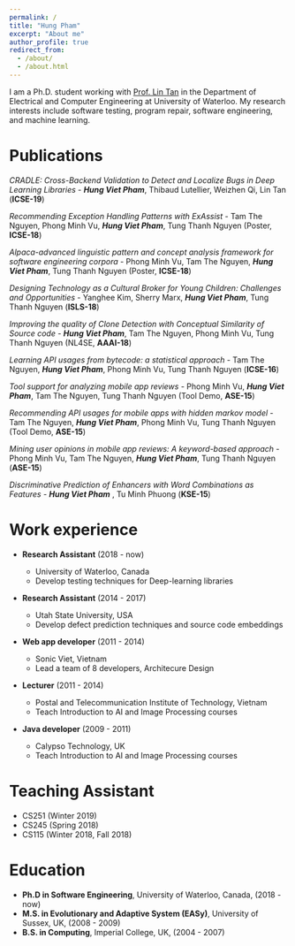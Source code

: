 ```yaml
---
permalink: /
title: "Hung Pham"
excerpt: "About me"
author_profile: true
redirect_from: 
  - /about/
  - /about.html
---
```


I am a Ph.D. student working with [Prof. Lin Tan](https://www.cs.purdue.edu/homes/lintan/) in the Department of Electrical and Computer Engineering at University of Waterloo. My research interests include software testing, program repair, software engineering, and machine learning.

Publications
======
_CRADLE: Cross-Backend Validation to Detect and Localize Bugs in Deep Learning Libraries_ - 
**_Hung Viet Pham_**, Thibaud Lutellier, Weizhen Qi, Lin Tan (__ICSE-19__)

_Recommending Exception Handling Patterns with ExAssist_ -
Tam The Nguyen, Phong Minh Vu, **_Hung Viet Pham_**, Tung Thanh Nguyen (Poster, __ICSE-18__)

_Alpaca-advanced linguistic pattern and concept analysis framework for software engineering corpora_ - 
Phong Minh Vu, Tam The Nguyen, **_Hung Viet Pham_**, Tung Thanh Nguyen (Poster, __ICSE-18__)

_Designing Technology as a Cultural Broker for Young Children: Challenges and Opportunities_ - 
Yanghee Kim, Sherry Marx, **_Hung Viet Pham_**, Tung Thanh Nguyen (__ISLS-18__)

_Improving the quality of Clone Detection with Conceptual Similarity of Source code_ - 
**_Hung Viet Pham_**, Tam The Nguyen, Phong Minh Vu, Tung Thanh Nguyen (NL4SE, __AAAI-18__)

_Learning API usages from bytecode: a statistical approach_ - 
Tam The Nguyen, **_Hung Viet Pham_**, Phong Minh Vu, Tung Thanh Nguyen (__ICSE-16__)

_Tool support for analyzing mobile app reviews_ - 
Phong Minh Vu, **_Hung Viet Pham_**, Tam The Nguyen, Tung Thanh Nguyen (Tool Demo, __ASE-15__)

_Recommending API usages for mobile apps with hidden markov model_ - 
Tam The Nguyen, **_Hung Viet Pham_**, Phong Minh Vu, Tung Thanh Nguyen (Tool Demo, __ASE-15__)

_Mining user opinions in mobile app reviews: A keyword-based approach_ - 
Phong Minh Vu, Tam The Nguyen, **_Hung Viet Pham_**, Tung Thanh Nguyen (__ASE-15__)

_Discriminative Prediction of Enhancers with Word Combinations as Features_ - 
**_Hung Viet Pham_** , Tu Minh Phuong (__KSE-15__)

Work experience
======
* __Research Assistant__ (2018 - now)
  * University of Waterloo, Canada
  * Develop testing techniques for Deep-learning libraries

* __Research Assistant__ (2014 - 2017)
  * Utah State University, USA
  * Develop defect prediction techniques and source code embeddings 

* __Web app developer__ (2011 - 2014)
  * Sonic Viet, Vietnam
  * Lead a team of 8 developers, Architecure Design

* __Lecturer__ (2011 - 2014)
  * Postal and Telecommunication Institute of Technology, Vietnam
  * Teach Introduction to AI and Image Processing courses

* __Java developer__ (2009 - 2011)
  * Calypso Technology, UK
  * Teach Introduction to AI and Image Processing courses
  
Teaching Assistant
======
* CS251 (Winter 2019)
* CS245 (Spring 2018)
* CS115 (Winter 2018, Fall 2018)

Education
======
* __Ph.D in Software Engineering__, University of Waterloo, Canada, (2018 - now)
* __M.S. in Evolutionary and Adaptive System (EASy)__, University of Sussex, UK, (2008 - 2009)
* __B.S. in Computing__, Imperial College, UK, (2004 - 2007)